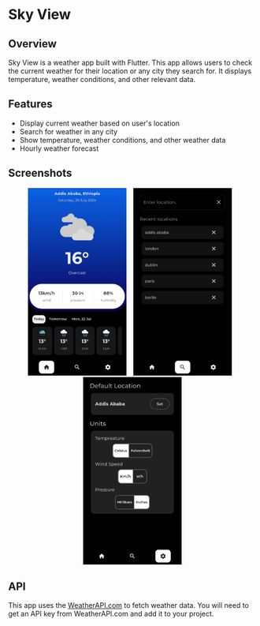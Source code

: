 # Sky View

## Overview
Sky View is a weather app built with Flutter. This app allows users to check the current weather for their location or any city they search for. It displays temperature, weather conditions, and other relevant data.

## Features
- Display current weather based on user's location
- Search for weather in any city
- Show temperature, weather conditions, and other weather data
- Hourly weather forecast

## Screenshots
<p align="center">
  <img src="assets/images/Screenshot_1.jpg" width="200" style="margin-right: 10px;" />
  <img src="assets/images/Screenshot_2.jpg" width="200" style="margin-right: 10px;"/>
  <img src="assets/images/Screenshot_3.jpg" width="200" />
</p>

## API
This app uses the [WeatherAPI.com](https://weatherapi.com) to fetch weather data. You will need to get an API key from WeatherAPI.com and add it to your project.

